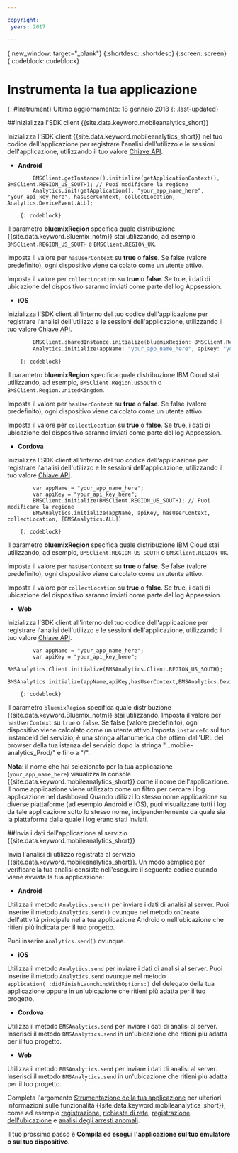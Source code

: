 ```yaml
---

copyright:
 years: 2017

---
```


{:new_window: target="_blank"}
{:shortdesc: .shortdesc}
{:screen:.screen}
{:codeblock:.codeblock}

# Instrumenta la tua applicazione 
{: #Instrument}
Ultimo aggiornamento: 18 gennaio 2018
{: .last-updated}

##Inizializza l'SDK client {{site.data.keyword.mobileanalytics_short}}  

Inizializza l'SDK client {{site.data.keyword.mobileanalytics_short}} nel tuo codice dell'applicazione per registrare l'analisi dell'utilizzo e le sessioni dell'applicazione, utilizzando il tuo valore [Chiave API](/docs/services/mobileanalytics/sdk.html#analytics-clientkey).	
	
- **Android**
	
```
		BMSClient.getInstance().initialize(getApplicationContext(), BMSClient.REGION_US_SOUTH); // Puoi modificare la regione
		Analytics.init(getApplication(), "your_app_name_here", "your_api_key_here", hasUserContext, collectLocation, Analytics.DeviceEvent.ALL);
```
		{: codeblock}
	    
Il parametro **bluemixRegion** specifica quale distribuzione {{site.data.keyword.Bluemix_notm}} stai utilizzando, ad esempio `BMSClient.REGION_US_SOUTH` e `BMSClient.REGION_UK`. 
	    
	    
Imposta il valore per `hasUserContext` su **true** o **false**. Se false (valore predefinito), ogni dispositivo viene calcolato come un utente attivo.
		
Imposta il valore per `collectLocation` su **true** o **false**. Se true, i dati di ubicazione del dispositivo saranno inviati come parte del log Appsession. 

- **iOS**
	  
Inizializza l'SDK client all'interno del tuo codice dell'applicazione per registrare l'analisi dell'utilizzo e le sessioni dell'applicazione, utilizzando il tuo valore [Chiave API](/docs/services/mobileanalytics/sdk.html#analytics-clientkey).
		
```Swift
		BMSClient.sharedInstance.initialize(bluemixRegion: BMSClient.Region.usSouth) // Puoi modificare la regione
		Analytics.initialize(appName: "your_app_name_here", apiKey: "your_api_key_here", hasUserContext: false, collectLocation: true, deviceEvents: deviceEvents: .lifecycle, .network)
```
		{: codeblock}
				
Il parametro **bluemixRegion** specifica quale distribuzione IBM Cloud  stai utilizzando, ad esempio, `BMSClient.Region.usSouth` o `BMSClient.Region.unitedKingdom`.
		
	 
Imposta il valore per `hasUserContext` su **true** o **false**. Se false (valore predefinito), ogni dispositivo viene calcolato come un utente attivo.
		
Imposta il valore per `collectLocation` su **true** o **false**. Se true, i dati di ubicazione del dispositivo saranno inviati come parte del log Appsession. 
	
- **Cordova**
		
Inizializza l'SDK client all'interno del tuo codice dell'applicazione per registrare l'analisi dell'utilizzo e le sessioni dell'applicazione, utilizzando il tuo valore [Chiave API](/docs/services/mobileanalytics/sdk.html#analytics-clientkey).
		
```
		var appName = "your_app_name_here";
		var apiKey = "your_api_key_here";
		BMSClient.initialize(BMSClient.REGION_US_SOUTH); // Puoi modificare la regione
		BMSAnalytics.initialize(appName, apiKey, hasUserContext, collectLocation, [BMSAnalytics.ALL])
```
		{: codeblock}
		
Il parametro **bluemixRegion** specifica quale distribuzione IBM Cloud  stai utilizzando, ad esempio, `BMSClient.REGION_US_SOUTH` o `BMSClient.REGION_UK`.
		
Imposta il valore per `hasUserContext` su **true** o **false**. Se false (valore predefinito), ogni dispositivo viene calcolato come un utente attivo.
		
Imposta il valore per `collectLocation` su **true** o **false**. Se true, i dati di ubicazione del dispositivo saranno inviati come parte del log Appsession.
    
- **Web**
		
Inizializza l'SDK client all'interno del tuo codice dell'applicazione per registrare l'analisi dell'utilizzo e le sessioni dell'applicazione, utilizzando il tuo valore [Chiave API](/docs/services/mobileanalytics/sdk.html#analytics-clientkey).
		
```
		var appName = "your_app_name_here";
		var apiKey = "your_api_key_here";
		BMSAnalytics.Client.initialize(BMSAnalytics.Client.REGION_US_SOUTH);
		BMSAnalytics.initialize(appName,apiKey,hasUserContext,BMSAnalytics.DeviceEvents.ALL,instanceId);
``` 
		{: codeblock}

Il parametro `bluemixRegion` specifica quale distribuzione {{site.data.keyword.Bluemix_notm}} stai utilizzando. Imposta il valore per `hasUserContext` su `true` o `false`. Se false (valore predefinito), ogni dispositivo viene calcolato come un utente attivo.Imposta `instanceId` sul tuo instanceId del servizio, è una stringa alfanumerica che ottieni dall'URL del browser della tua istanza del servizio dopo la stringa "...mobile-analytics_Prod/"  e fino a "/". 

**Nota**: il nome che hai selezionato per la tua applicazione (`your_app_name_here`) visualizza la console {{site.data.keyword.mobileanalytics_short}} come il nome dell'applicazione. Il nome applicazione viene utilizzato come un filtro per cercare i log applicazione nel dashboard Quando utilizzi lo stesso nome applicazione su diverse piattaforme (ad esempio Android e iOS), puoi visualizzare tutti i log da tale applicazione sotto lo stesso nome, indipendentemente da quale sia la piattaforma dalla quale i log erano stati inviati.

##Invia i dati dell'applicazione al servizio {{site.data.keyword.mobileanalytics_short}} 

Invia l'analisi di utilizzo registrata al servizio {{site.data.keyword.mobileanalytics_short}}. Un modo semplice per verificare la tua analisi consiste nell'eseguire il seguente codice quando viene avviata la tua applicazione:


- **Android**
	
Utilizza il metodo `Analytics.send()` per inviare i dati di analisi al server. Puoi inserire il metodo `Analytics.send()` ovunque nel metodo `onCreate` dell'attività principale nella tua applicazione Android o nell'ubicazione che ritieni più indicata per il tuo progetto. 
	
Puoi inserire `Analytics.send()` ovunque.
	
- **iOS**
	
Utilizza il metodo `Analytics.send` per inviare i dati di analisi al server. Puoi inserire il metodo `Analytics.send` ovunque nel metodo `application(_:didFinishLaunchingWithOptions:)` del delegato della tua applicazione oppure in un'ubicazione che ritieni più adatta per il tuo progetto. 
	
- **Cordova**
		
Utilizza il metodo `BMSAnalytics.send` per inviare i dati di analisi al server. Inserisci il metodo `BMSAnalytics.send` in un'ubicazione che ritieni più adatta per il tuo progetto.
		
- **Web**
		
Utilizza il metodo `BMSAnalytics.send` per inviare i dati di analisi al server. Inserisci il metodo `BMSAnalytics.send` in un'ubicazione che ritieni più adatta per il tuo progetto. 
		



Completa l'argomento [Strumentazione della tua applicazione](/docs/services/mobileanalytics/sdk.html) per ulteriori informazioni sulle funzionalità {{site.data.keyword.mobileanalytics_short}}, come ad esempio [registrazione](/docs/services/mobileanalytics/sdk.html#app-monitoring-logger), [richieste di rete](/docs/services/mobileanalytics/sdk.html#network-requests), [registrazione dell'ubicazione](/docs/services/mobileanalytics/sdk.html#location-logging) e [analisi degli arresti anomali](/docs/services/mobileanalytics/sdk.html#report-crash-analytics).


Il tuo prossimo passo è **Compila ed esegui l'applicazione sul tuo emulatore o sul tuo dispositivo**.
